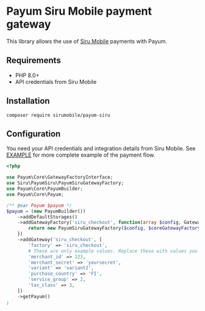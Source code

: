# Payum Siru Mobile payment gateway

This library allows the use of [Siru Mobile](https://sirumobile.com) payments with Payum.

## Requirements

- PHP 8.0+
- API credentials from Siru Mobile

## Installation

```shell
composer require sirumobile/payum-siru
```

## Configuration

You need your API credentials and integration details from Siru Mobile. See [EXAMPLE](EXAMPLE.md) for more complete
example of the payment flow.

```php
<?php

use Payum\Core\GatewayFactoryInterface;
use Siru\PayumSiru\PayumSiruGatewayFactory;
use Payum\Core\PayumBuilder;
use Payum\Core\Payum;

/** @var Payum $payum */
$payum = (new PayumBuilder())
    ->addDefaultStorages()
    ->addGatewayFactory('siru_checkout', function(array $config, GatewayFactoryInterface $coreGatewayFactory) {
        return new PayumSiruGatewayFactory($config, $coreGatewayFactory);
    })
    ->addGateway('siru_checkout', [
        'factory' => 'siru_checkout',
        # These are only example values. Replace these with values you received from Siru Mobile
        'merchant_id' => 123,
        'merchant_secret' => 'yoursecret',
        'variant' => 'variant2',
        'purchase_country' => 'FI',
        'service_group' => 2,
        'tax_class' => 3,
    ])
    ->getPayum()
;
```
